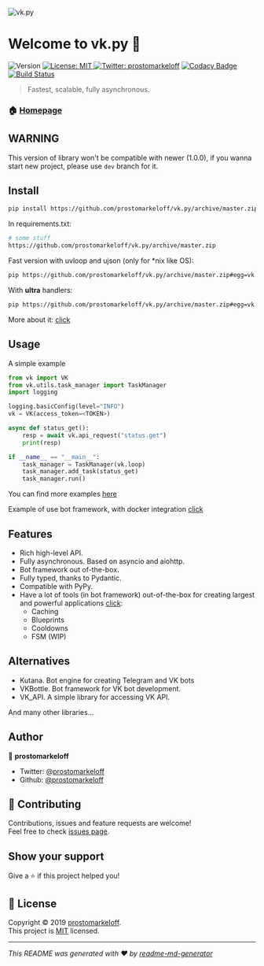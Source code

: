 ![vk.py](https://user-images.githubusercontent.com/28061158/63603699-cd51b980-c5d2-11e9-8a8f-06e1eef20afe.jpg)



# Welcome to vk.py 👋

![Version](https://img.shields.io/badge/version-0.6.0-blue.svg?cacheSeconds=2592000) [![License: MIT](https://img.shields.io/badge/License-MIT-yellow.svg) ](https://github.com/prostomarkeloff/vk.py/blob/master/LICENSE) [![Twitter: prostomarkeloff](https://img.shields.io/twitter/follow/prostomarkeloff.svg?style=social)](https://twitter.com/prostomarkeloff)
[![Codacy Badge](https://api.codacy.com/project/badge/Grade/cac2f27aab0a41f993660a525c054bb5)](https://app.codacy.com/app/prostomarkeloff/vk.py?utm_source=github.com&utm_medium=referral&utm_content=prostomarkeloff/vk.py&utm_campaign=Badge_Grade_Dashboard)
[![Build Status](https://travis-ci.org/prostomarkeloff/vk.py.svg?branch=master)](https://travis-ci.org/prostomarkeloff/vk.py)

> Fastest, scalable, fully asynchronous.



### 🏠 [Homepage](github.com/prostomarkeloff/vk.py)


## WARNING
This version of library won't be compatible with newer (1.0.0), if you wanna start new project, please use `dev` branch for it.

## Install

```sh
pip install https://github.com/prostomarkeloff/vk.py/archive/master.zip --upgrade
```

In requirements.txt:
```sh
# some stuff
https://github.com/prostomarkeloff/vk.py/archive/master.zip
```

Fast version with uvloop and ujson (only for *nix like OS):
```sh
pip https://github.com/prostomarkeloff/vk.py/archive/master.zip#egg=vk.py[fast]
```

With **ultra** handlers:
```sh
pip https://github.com/prostomarkeloff/vk.py/archive/master.zip#egg=vk.py[ultra]
```
More about it: [click](https://github.com/prostomarkeloff/uvkpy)

## Usage

A simple example
```python
from vk import VK
from vk.utils.task_manager import TaskManager
import logging

logging.basicConfig(level="INFO")
vk = VK(access_token=<TOKEN>)

async def status_get():
    resp = await vk.api_request("status.get")
    print(resp)

if __name__ == "__main__":
    task_manager = TaskManager(vk.loop)
    task_manager.add_task(status_get)
    task_manager.run()

```

You can find more examples [here](./examples)

Example of use bot framework, with docker integration [click](https://github.com/prostomarkeloff/vkpy-exam-bot)

## Features

- Rich high-level API.
- Fully asynchronous. Based on asyncio and aiohttp.
- Bot framework out of-the-box.
- Fully typed, thanks to Pydantic.
- Compatible with PyPy.
- Have a lot of tools (in bot framework) out-of-the-box for creating largest and powerful applications [click](./vk/bot_framework/addons):
    * Caching
    * Blueprints
    * Cooldowns
    * FSM (WIP)

## Alternatives

- Kutana. Bot engine for creating Telegram and VK bots
- VKBottle. Bot framework for VK bot development.
- VK_API. A simple library for accessing VK API.

And many other libraries...

## Author

👤 **prostomarkeloff**

* Twitter: [@prostomarkeloff](https://twitter.com/prostomarkeloff)
* Github: [@prostomarkeloff](https://github.com/prostomarkeloff)

## 🤝 Contributing

Contributions, issues and feature requests are welcome!<br />Feel free to check [issues page](https://github.com/prostomarkeloff/vk.py/issues).

## Show your support

Give a ⭐️ if this project helped you!

## 📝 License

Copyright © 2019 [prostomarkeloff](https://github.com/prostomarkeloff).<br />
This project is [MIT](https://github.com/prostomarkeloff/vk.py/blob/master/LICENSE) licensed.

***
_This README was generated with ❤️ by [readme-md-generator](https://github.com/kefranabg/readme-md-generator)_
